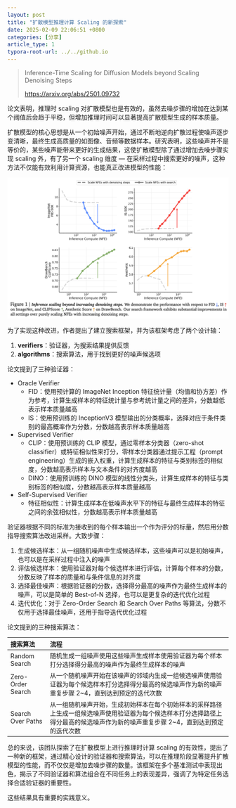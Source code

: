 ```yaml
---
layout: post
title: "扩散模型推理计算 Scaling 的新探索"
date: 2025-02-09 22:06:51 +0800
categories: [分享]
article_type: 1
typora-root-url: ../../github.io
---
```


> Inference-Time Scaling for Diffusion Models beyond Scaling Denoising Steps
>
> https://arxiv.org/abs/2501.09732

论文表明，推理时 scaling 对扩散模型也是有效的，虽然去噪步骤的增加在达到某个阈值后会趋于平稳，但增加推理时间可以显著提高扩散模型生成的样本质量。

扩散模型的核心思想是从一个初始噪声开始，通过不断地逆向扩散过程使噪声逐步变清晰，最终生成高质量的如图像、音频等数据样本。研究表明，这些噪声并不是等价的，某些噪声能带来更好的生成结果，这使扩散模型除了通过增加去噪步骤实现 scaling 外，有了另一个 scaling 维度 — 在采样过程中搜索更好的噪声，这种方法不仅能有效利用计算资源，也能真正改进模型的性能：

![](/assets/img/inference-time-scaling-for-diffusion-models-1.png)

为了实现这种改进，作者提出了建立搜索框架，并为该框架考虑了两个设计轴：

1. **verifiers**：验证器，为搜索结果提供反馈
2. **algorithms**：搜索算法，用于找到更好的噪声候选项

论文提到了三种验证器：

- Oracle Verifier
  - FID：使用预计算的 ImageNet Inception 特征统计量（均值和协方差）作为参考，计算生成样本的特征统计量与参考统计量之间的差异，分数越低表示样本质量越高
  - IS：使用预训练的 InceptionV3 模型输出的分类概率，选择对应于条件类别的最高概率作为分数，分数越高表示样本质量越高
- Supervised Verifier
  - CLIP：使用预训练的 CLIP 模型，通过零样本分类器（zero-shot classifier）或特征相似性来打分，零样本分类器通过提示工程（prompt engineering）生成的嵌入权重，计算生成样本的特征与类别标签的相似度，分数越高表示样本与文本条件的对齐度越高
  - DINO：使用预训练的 DINO 模型的线性分类头，计算生成样本的特征与类别标签的相似度，分数越高表示样本质量越高
- Self-Supervised Verifier
  - 特征相似性：计算生成样本在低噪声水平下的特征与最终生成样本的特征之间的余弦相似性，分数越高表示样本质量越高

验证器根据不同的标准为接收到的每个样本输出一个作为评分的标量，然后用分数指导搜索算法改进采样。大致步骤：

1. 生成候选样本：从一组随机噪声中生成候选样本，这些噪声可以是初始噪声，也可以是在采样过程中注入的噪声
2. 评估候选样本：使用验证器对每个候选样本进行评估，计算每个样本的分数，分数反映了样本的质量和与条件信息的对齐度
3. 选择最佳噪声：根据验证器的分数，选择得分最高的噪声作为最终生成样本的噪声，可以是简单的 Best-of-N 选择，也可以是更复杂的迭代优化过程
4. 迭代优化：对于 Zero-Order Search 和 Search Over Paths 等算法，分数不仅用于选择最佳噪声，还用于指导迭代优化过程

论文提到的三种搜索算法：

| 搜索算法          | 流程                                                         |
| :---------------- | :----------------------------------------------------------- |
| Random Search     | 随机生成一组噪声使用这些噪声生成样本使用验证器为每个样本打分选择得分最高的噪声作为最终生成样本的噪声 |
| Zero-Order Search | 从一个随机噪声开始在该噪声的邻域内生成一组候选噪声使用验证器为每个候选样本打分选择得分最高的候选噪声作为新的噪声重复步骤 2~4，直到达到预定的迭代次数 |
| Search Over Paths | 从一组随机噪声开始，生成初始样本在每个初始样本的采样路径上生成一组候选噪声使用验证器为每个候选样本打分选择路径上得分最高的候选噪声作为新的噪声重复步骤 2~4，直到达到预定的迭代次数 |

总的来说，该团队探索了在扩散模型上进行推理时计算 scaling 的有效性，提出了一种新的框架，通过精心设计的验证器和搜索算法，可以在推理阶段显著提升扩散模型的性能，而不仅仅是增加去噪步骤的数量。该框架在多个基准测试中表现出色，揭示了不同验证器和算法组合在不同任务上的表现差异，强调了为特定任务选择合适验证器的重要性。

这些结果具有重要的实践意义。
